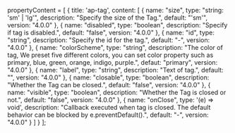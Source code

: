 propertyContent = [
    {
      title: 'ap-tag',
      content: [
        {
          name: "size",
          type: "string: 'sm' | 'lg'",
          description: "Specify the size of the Tag.",
          default: "'sm'",
          version: "4.0.0"
        },
        {
          name: "disabled",
          type: "boolean",
          description: "Specify if tag is disabled.",
          default: "false",
          version: "4.0.0"
        },
        {
            name: "id",
            type: "string",
            description: "Specify the id for the tag.",
            default: "-",
            version: "4.0.0"
        },
        {
            name: "colorScheme",
            type: "string",
            description: "The color of tag, We preset five different colors, you can set color property such as primary, blue, green, orange, indigo, purple.",
            defaut: "primary",
            version: "4.0.0"
        },
        {
          name: "label",
          type: "string",
          description: "Text of tag.",
          default: "",
          version: "4.0.0"
        },
        {
          name: "closable",
          type: "boolean",
          description: "Whether the Tag can be closed.",
          default: "false",
          version: "4.0.0"
        },
        {
          name: "visible",
          type: "boolean",
          description: "Whether the Tag is closed or not.",
          default: "false",
          version: "4.0.0"
        },
        {
          name: "onClose",
          type: '(e) => void',
          description: "Callback executed when tag is closed. The default behavior can be blocked by e.preventDefault().",
          default: "-",
          version: "4.0.0"
        }
      ]
    }
  ];
